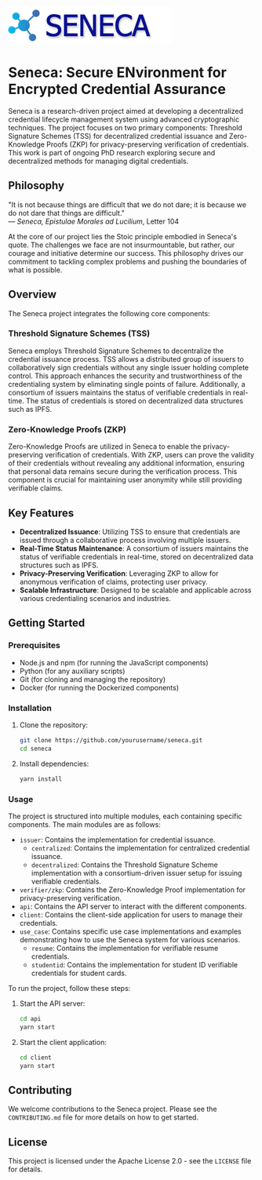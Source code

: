 ![Seneca Logo](seneca.png)
# Seneca: Secure ENvironment for Encrypted Credential Assurance

Seneca is a research-driven project aimed at developing a decentralized credential lifecycle management system using advanced cryptographic techniques. The project focuses on two primary components: Threshold Signature Schemes (TSS) for decentralized credential issuance and Zero-Knowledge Proofs (ZKP) for privacy-preserving verification of credentials. This work is part of ongoing PhD research exploring secure and decentralized methods for managing digital credentials.

## Philosophy

"It is not because things are difficult that we do not dare; it is because we do not dare that things are difficult."  
— *Seneca, Epistulae Morales ad Lucilium*, Letter 104

At the core of our project lies the Stoic principle embodied in Seneca's quote. The challenges we face are not insurmountable, but rather, our courage and initiative determine our success. This philosophy drives our commitment to tackling complex problems and pushing the boundaries of what is possible.

## Overview

The Seneca project integrates the following core components:

### Threshold Signature Schemes (TSS)
Seneca employs Threshold Signature Schemes to decentralize the credential issuance process. TSS allows a distributed group of issuers to collaboratively sign credentials without any single issuer holding complete control. This approach enhances the security and trustworthiness of the credentialing system by eliminating single points of failure. Additionally, a consortium of issuers maintains the status of verifiable credentials in real-time. The status of credentials is stored on decentralized data structures such as IPFS.

### Zero-Knowledge Proofs (ZKP)
Zero-Knowledge Proofs are utilized in Seneca to enable the privacy-preserving verification of credentials. With ZKP, users can prove the validity of their credentials without revealing any additional information, ensuring that personal data remains secure during the verification process. This component is crucial for maintaining user anonymity while still providing verifiable claims.

## Key Features

- **Decentralized Issuance**: Utilizing TSS to ensure that credentials are issued through a collaborative process involving multiple issuers.
- **Real-Time Status Maintenance**: A consortium of issuers maintains the status of verifiable credentials in real-time, stored on decentralized data structures such as IPFS.
- **Privacy-Preserving Verification**: Leveraging ZKP to allow for anonymous verification of claims, protecting user privacy.
- **Scalable Infrastructure**: Designed to be scalable and applicable across various credentialing scenarios and industries.

## Getting Started

### Prerequisites
- Node.js and npm (for running the JavaScript components)
- Python (for any auxiliary scripts)
- Git (for cloning and managing the repository)
- Docker (for running the Dockerized components)

### Installation

1. Clone the repository:
    ```bash
    git clone https://github.com/yourusername/seneca.git
    cd seneca
    ```

2. Install dependencies:
    ```bash
    yarn install
    ```

### Usage

The project is structured into multiple modules, each containing specific components. The main modules are as follows:

- `issuer`: Contains the implementation for credential issuance.
  - `centralized`: Contains the implementation for centralized credential issuance.
  - `decentralized`: Contains the Threshold Signature Scheme implementation with a consortium-driven issuer setup for issuing verifiable credentials.
- `verifier/zkp`: Contains the Zero-Knowledge Proof implementation for privacy-preserving verification.
- `api`: Contains the API server to interact with the different components.
- `client`: Contains the client-side application for users to manage their credentials.
- `use_case`: Contains specific use case implementations and examples demonstrating how to use the Seneca system for various scenarios.
  - `resume`: Contains the implementation for verifiable resume credentials.
  - `studentid`: Contains the implementation for student ID verifiable credentials for student cards.

To run the project, follow these steps:

1. Start the API server:
    ```bash
    cd api
    yarn start
    ```

2. Start the client application:
    ```bash
    cd client
    yarn start
    ```

## Contributing

We welcome contributions to the Seneca project. Please see the `CONTRIBUTING.md` file for more details on how to get started.

## License

This project is licensed under the Apache License 2.0 - see the `LICENSE` file for details.